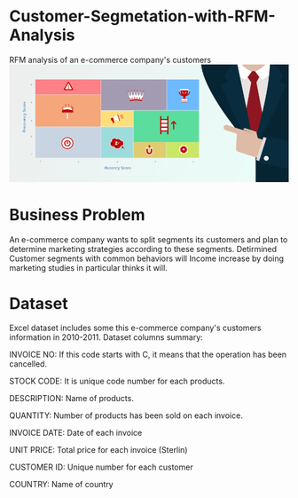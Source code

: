 # Customer-Segmetation-with-RFM-Analysis
RFM analysis of an e-commerce company's customers 
![This is an image](https://github.com/CagriKaradeniz/Customer-Segmetation-with-RFM-Analysis/blob/main/rfm_image.png?raw=true)

# Business Problem
An e-commerce company wants to split segments its customers and plan to determine marketing strategies according to these segments.
Detirmined Customer segments with common behaviors will Income increase by doing marketing studies in particular thinks it will.

# Dataset
Excel dataset includes some this e-commerce company's customers information in 2010-2011.
Dataset columns summary:

INVOICE NO: If this code starts with C, it means that the operation has been cancelled.

STOCK CODE: It is unique code number for each products.

DESCRIPTION: Name of products.

QUANTITY: Number of products has been sold on each invoice.

INVOICE DATE: Date of each invoice

UNIT PRICE: Total price for each invoice (Sterlin)

CUSTOMER ID: Unique number for each customer

COUNTRY: Name of country 
